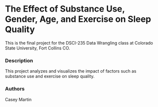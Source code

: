 # The Effect of Substance Use, Gender, Age, and Exercise on Sleep Quality
This is the final project for the DSCI-235 Data Wrangling class at Colorado State University, Fort Collins CO. 

### Description
This project analyzes and visualizes the impact of factors such as substance use and exercise on sleep quality.

### Authors
Casey Martin
